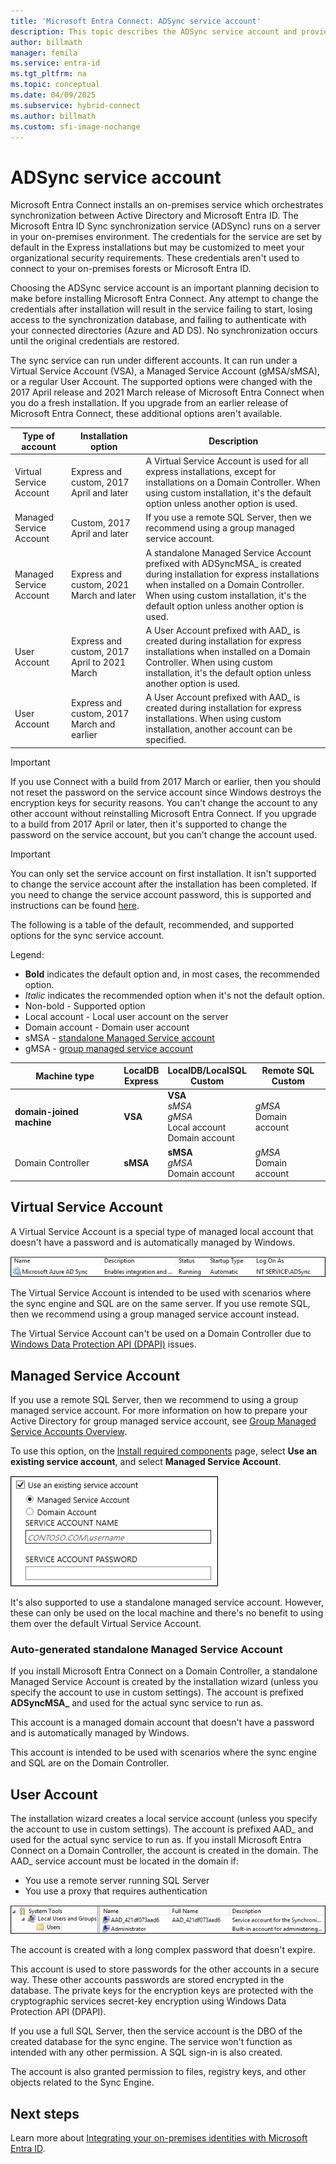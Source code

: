 ```yaml
---
title: 'Microsoft Entra Connect: ADSync service account'
description: This topic describes the ADSync service account and provides best practices regarding the account.
author: billmath
manager: femila
ms.service: entra-id
ms.tgt_pltfrm: na
ms.topic: conceptual
ms.date: 04/09/2025
ms.subservice: hybrid-connect
ms.author: billmath
ms.custom: sfi-image-nochange
---
```


# ADSync service account
Microsoft Entra Connect installs an on-premises service which orchestrates synchronization between Active Directory and Microsoft Entra ID.  The Microsoft Entra ID Sync synchronization service (ADSync) runs on a server in your on-premises environment. The credentials for the service are set by default in the Express installations but may be customized to meet your organizational security requirements. These credentials aren't used to connect to your on-premises forests or Microsoft Entra ID.

Choosing the ADSync service account is an important planning decision to make before installing Microsoft Entra Connect. Any attempt to change the credentials after installation will result in the service failing to start, losing access to the synchronization database, and failing to authenticate with your connected directories (Azure and AD DS). No synchronization occurs until the original credentials are restored.

The sync service can run under different accounts. It can run under a Virtual Service Account (VSA), a Managed Service Account (gMSA/sMSA), or a regular User Account. The supported options were changed with the 2017 April release and 2021 March release of Microsoft Entra Connect when you do a fresh installation. If you upgrade from an earlier release of Microsoft Entra Connect, these additional options aren't available. 


|Type of account|Installation option|Description| 
|-----|------|-----|
|Virtual Service Account|Express and custom, 2017 April and later| A Virtual Service Account is used for all express installations, except for installations on a Domain Controller. When using custom installation, it's the default option unless another option is used.| 
|Managed Service Account|Custom, 2017 April and later|If you use a remote SQL Server, then we recommend using a group managed service account. |
|Managed Service Account|Express and custom, 2021 March and later|A standalone Managed Service Account prefixed with ADSyncMSA_ is created during installation for express installations when installed on a Domain Controller. When using custom installation, it's the default option unless another option is used.|
|User Account|Express and custom, 2017 April to 2021 March|A User Account prefixed with AAD_ is created during installation for express installations when installed on a Domain Controller. When using custom installation, it's the default option unless another option is used.|
|User Account|Express and custom, 2017 March and earlier|A User Account prefixed with AAD_ is created during installation for express installations. When using custom installation, another account can be specified.| 

>[!IMPORTANT]
> If you use Connect with a build from 2017 March or earlier, then you should not reset the password on the service account since Windows destroys the encryption keys for security reasons. You can't change the account to any other account without reinstalling Microsoft Entra Connect. If you upgrade to a build from 2017 April or later, then it's supported to change the password on the service account, but you can't change the account used. 

> [!IMPORTANT]
> You can only set the service account on first installation. It isn't supported to change the service account after the installation has been completed. If you need to change the service account password, this is supported and instructions can be found [here](how-to-connect-sync-change-serviceacct-pass.md).

The following is a table of the default, recommended, and supported options for the sync service account. 

Legend: 

- **Bold** indicates the default option and, in most cases, the recommended option. 
- *Italic* indicates the recommended option when it's not the default option. 
- Non-bold - Supported option 
- Local account - Local user account on the server 
- Domain account - Domain user account 
- sMSA - [standalone Managed Service account](/previous-versions/windows/it-pro/windows-server-2008-R2-and-2008/dd548356(v=ws.10))
- gMSA - [group managed service account](/previous-versions/windows/it-pro/windows-server-2012-R2-and-2012/hh831782(v=ws.11)) 

|Machine type |**LocalDB</br> Express**|**LocalDB/LocalSQL</br> Custom**|**Remote SQL</br> Custom**|
|-----|-----|-----|-----|
|**domain-joined machine**|**VSA**|**VSA**</br> *sMSA*</br> *gMSA*</br> Local account</br> Domain account| *gMSA* </br>Domain account|
|Domain Controller| **sMSA**|**sMSA** </br>*gMSA*</br> Domain account|*gMSA*</br>Domain account| 

## Virtual Service Account 

A Virtual Service Account is a special type of managed local account that doesn't have a password and is automatically managed by Windows. 

 ![Virtual service account](media/concept-adsync-service-account/account-1.png)

The Virtual Service Account is intended to be used with scenarios where the sync engine and SQL are on the same server. If you use remote SQL, then we recommend using a group managed service account instead. 

The Virtual Service Account can't be used on a Domain Controller due to [Windows Data Protection API (DPAPI)](/previous-versions/ms995355(v=msdn.10)) issues. 

## Managed Service Account 

If you use a remote SQL Server, then we recommend to using a group managed service account. For more information on how to prepare your Active Directory for group managed service account, see [Group Managed Service Accounts Overview](/previous-versions/windows/it-pro/windows-server-2012-R2-and-2012/hh831782(v=ws.11)). 

To use this option, on the [Install required components](how-to-connect-install-custom.md#install-required-components) page, select **Use an existing service account**, and select **Managed Service Account**. 

 ![managed service account](media/concept-adsync-service-account/account-2.png)

It's also supported to use a standalone managed service account. However, these can only be used on the local machine and there's no benefit to using them over the default Virtual Service Account. 

### Auto-generated standalone Managed Service Account 

If you install Microsoft Entra Connect on a Domain Controller, a standalone Managed Service Account is created by the installation wizard (unless you specify the account to use in custom settings). The account is prefixed **ADSyncMSA_** and used for the actual sync service to run as. 

This account is a managed domain account that doesn't have a password and is automatically managed by Windows. 

This account is intended to be used with scenarios where the sync engine and SQL are on the Domain Controller. 

## User Account 

The installation wizard creates a local service account (unless you specify the account to use in custom settings). The account is prefixed AAD_ and used for the actual sync service to run as. If you install Microsoft Entra Connect on a Domain Controller, the account is created in the domain. The AAD_ service account must be located in the domain if: 
- You use a remote server running SQL Server 
- You use a proxy that requires authentication 

 ![user account](media/concept-adsync-service-account/account-3.png)

The account is created with a long complex password that doesn't expire. 

This account is used to store passwords for the other accounts in a secure way. These other accounts passwords are stored encrypted in the database. The private keys for the encryption keys are protected with the cryptographic services secret-key encryption using Windows Data Protection API (DPAPI). 

If you use a full SQL Server, then the service account is the DBO of the created database for the sync engine. The service won't function as intended with any other permission. A SQL sign-in is also created. 

The account is also granted permission to files, registry keys, and other objects related to the Sync Engine. 


## Next steps
Learn more about [Integrating your on-premises identities with Microsoft Entra ID](../whatis-hybrid-identity.md).
